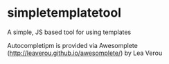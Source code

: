 # simpletemplatetool
A simple, JS based tool for using templates

Autocompletipm is provided via Awesomplete (http://leaverou.github.io/awesomplete/) by Lea Verou